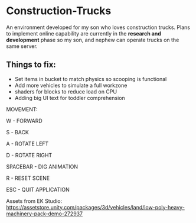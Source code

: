# Construction-Trucks

An environment developed for my son who loves construction trucks. Plans to implement online capability are currently in the **research and development** phase so my son, and nephew can operate trucks on the same server. 

## Things to fix:
- Set items in bucket to match physics so scooping is functional
- Add more vehicles to simulate a full workzone
- shaders for blocks to reduce load on CPU
- Adding big UI text for toddler comprehension

MOVEMENT:

W - FORWARD

S - BACK

A - ROTATE LEFT

D - ROTATE RIGHT

SPACEBAR - DIG ANIMATION

R - RESET SCENE

ESC - QUIT APPLICATION


Assets from EK Studio: https://assetstore.unity.com/packages/3d/vehicles/land/low-poly-heavy-machinery-pack-demo-272937
